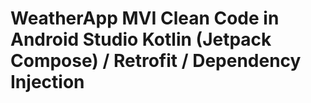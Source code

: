# WeatherApp MVI Clean Code  in Android Studio Kotlin  (Jetpack Compose) / Retrofit / Dependency Injection
